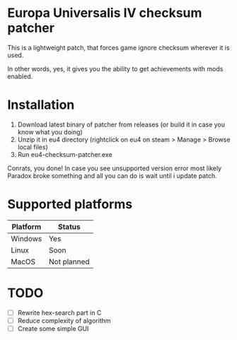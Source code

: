 # Europa Universalis IV checksum patcher

This is a lightweight patch, that forces game ignore checksum wherever it is used. 

In other words, yes, it gives you the ability to get achievements with mods enabled.

# Installation

1. Download latest binary of patcher from releases (or build it in case you know what you doing)
2. Unzip it in eu4 directory (rightclick on eu4 on steam > Manage > Browse local files)
3. Run eu4-checksum-patcher.exe

Conrats, you done! In case you see unsupported version error most likely Paradox broke something and all you can do is wait until i update patch.

# Supported platforms
| Platform | Status |
| ---| --- |
| Windows | Yes |
| Linux | Soon |
| MacOS | Not planned |

# TODO
- [ ] Rewrite hex-search part in C
- [ ] Reduce complexity of algorithm
- [ ] Create some simple GUI